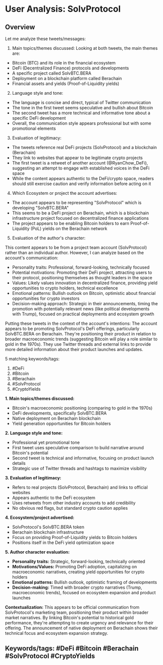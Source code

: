 # User Analysis: SolvProtocol

## Overview

<think>
Let me analyze these tweets/messages:

1. Main topics/themes discussed:
Looking at both tweets, the main themes are:
- Bitcoin (BTC) and its role in the financial ecosystem
- DeFi (Decentralized Finance) protocols and developments
- A specific project called SolvBTC.BERA
- Deployment on a blockchain platform called Berachain
- Financial assets and yields (Proof-of-Liquidity yields)

2. Language style and tone:
- The language is concise and direct, typical of Twitter communication
- The tone in the first tweet seems speculative and bullish about Bitcoin
- The second tweet has a more technical and informative tone about a specific DeFi development
- Overall, the communication style appears professional but with some promotional elements

3. Evaluation of legitimacy:
- The tweets reference real DeFi projects (SolvProtocol) and a blockchain (Berachain)
- They link to websites that appear to be legitimate crypto projects
- The first tweet is a retweet of another account (@RyanChow_DeFi), suggesting an attempt to engage with established voices in the DeFi space
- While the content appears authentic to the DeFi/crypto space, readers should still exercise caution and verify information before acting on it

4. Which Ecosystem or project the account advertises:
- The account appears to be representing "SolvProtocol" which is developing "SolvBTC.BERA"
- This seems to be a DeFi project on Berachain, which is a blockchain infrastructure project focused on decentralized finance applications
- The project appears to be enabling Bitcoin holders to earn Proof-of-Liquidity (PoL) yields on the Berachain network

5. Evaluation of the author's character:

This content appears to be from a project team account (SolvProtocol) rather than an individual author. However, I can analyze based on the account's communication:

- Personality traits: Professional, forward-looking, technically focused
- Potential motivations: Promoting their DeFi project, attracting users to their protocol, positioning themselves as thought leaders in the space
- Values: Likely values innovation in decentralized finance, providing yield opportunities to crypto holders, technical excellence
- Emotional patterns: Bullish outlook on Bitcoin, optimistic about financial opportunities for crypto investors
- Decision-making approach: Strategic in their announcements, timing the promotion with potentially relevant news (like political developments with Trump), focused on practical deployments and ecosystem growth

Putting these tweets in the context of the account's intentions:
The account appears to be promoting SolvProtocol's DeFi offerings, particularly SolvBTC.BERA on Berachain. They're positioning their product in relation to broader macroeconomic trends (suggesting Bitcoin will play a role similar to gold in the 1970s). They use Twitter threads and external links to provide more detailed information about their product launches and updates.

5 matching keywords/tags:
1. #DeFi
2. #Bitcoin
3. #Berachain
4. #SolvProtocol
5. #CryptoYields
</think>

**1. Main topics/themes discussed:**
- Bitcoin's macroeconomic positioning (comparing to gold in the 1970s)
- DeFi developments, specifically SolvBTC.BERA
- Native deployment on Berachain blockchain
- Yield generation opportunities for Bitcoin holders

**2. Language style and tone:**
- Professional yet promotional tone
- First tweet uses speculative comparison to build narrative around Bitcoin's potential
- Second tweet is technical and informative, focusing on product launch details
- Strategic use of Twitter threads and hashtags to maximize visibility

**3. Evaluation of legitimacy:**
- Refers to real projects (SolvProtocol, Berachain) and links to official websites
- Appears authentic to the DeFi ecosystem
- Uses retweets from other industry accounts to add credibility
- No obvious red flags, but standard crypto caution applies

**4. Ecosystem/project advertised:**
- SolvProtocol's SolvBTC.BERA token
- Berachain blockchain infrastructure
- Focus on providing Proof-of-Liquidity yields to Bitcoin holders
- Positions itself in the DeFi yield optimization space

**5. Author character evaluation:**
- **Personality traits:** Strategic, forward-looking, technically oriented
- **Motivations/Values:** Promoting DeFi adoption, capitalizing on macroeconomic narratives, creating yield opportunities for crypto holders
- **Emotional patterns:** Bullish outlook, optimistic framing of developments
- **Decision-making:** Timed with broader crypto narratives (Trump, macroeconomic trends), focused on ecosystem expansion and product launches

**Contextualization:**
This appears to be official communication from SolvProtocol's marketing team, positioning their product within broader market narratives. By linking Bitcoin's potential to historical gold performance, they're attempting to create urgency and relevance for their offering. The announcement of native deployment on Berachain shows their technical focus and ecosystem expansion strategy.

**Keywords/tags:**
#DeFi #Bitcoin #Berachain #SolvProtocol #CryptoYields
---
